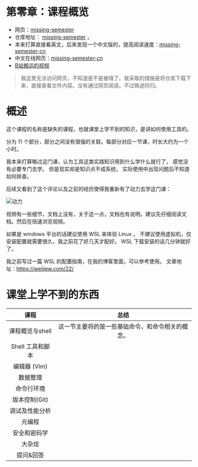 # 第零章：课程概览

* 网页：[missing-semester](https://missing.csail.mit.edu/)
* 仓库地址： [missing-semester](https://github.com/missing-semester/missing-semester) 。
* 本来打算直接看英文，后来发现一个中文版的，提高阅读速度：[missing-semester-cn](https://github.com/missing-semester-cn/missing-semester-cn.github.io)
* 中文在线网页：[missing-semester-cn](https://missing-semester-cn.github.io/)
* [B站搬运的视频](https://www.bilibili.com/video/av86911412)

> 我这里无法访问网页，不知道是不是被墙了。我采取的措施是将仓库下载下来，直接查看文件内容。没有通过网页阅读。不过殊途同归。

# 概述

这个课程的名称是缺失的课程，也就课堂上学不到的知识，是讲如何使用工具的。

分为 11 个部分，部分之间没有很强的关联。每部分对应一节课，时长大约为一个小时。

我本来打算略过这门课，认为工具这类实践知识用到什么学什么就行了，
感觉没有必要专门去学。
但是现实却是知识点不成系统，
实际使用中出现问题后不知道如何排查。

后续又看到了这个评论以及之前的经历使得我重新有了动力去学这门课：

![动力](https://cdn.jsdelivr.net/gh/weijiew/pic@master/images/20200824145924.png)

视频有一些细节，文档上没有，关于这一点，文档也有说明。建议先仔细阅读文档。然后在倍速浏览视频。

如果是 windows 平台的话建议使用 WSL 来体验 Linux 。
不建议使用虚拟机，仅安装配置就需要很久，我之前花了好几天才配好。
WSL 下载安装的话几分钟就好了。

我之前写过一篇 WSL 的配置指南，在我的博客里面，可以参考使用。
文章地址：https://weijiew.com/22/

# 课堂上学不到的东西

|       课程       |                       总结                       |
| :--------------: | :----------------------------------------------: |
| 课程概览与shell  | 这一节主要将的是一些基础命令，和命令相关的概念。 |
| Shell 工具和脚本 |                                                  |
|   编辑器 (Vim)   |                                                  |
|     数据整理     |                                                  |
|    命令行环境    |                                                  |
|  版本控制(Git)   |                                                  |
|  调试及性能分析  |                                                  |
|      元编程      |                                                  |
|   安全和密码学   |                                                  |
|      大杂烩      |                                                  |
|    提问&回答     |                                                  |
